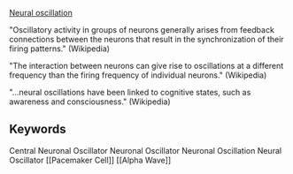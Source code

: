 [Neural oscillation](https://en.wikipedia.org/wiki/Neural_oscillation)

"Oscillatory activity in groups of neurons generally arises from feedback connections between the neurons that result in the synchronization of their firing patterns." (Wikipedia)

"The interaction between neurons can give rise to oscillations at a different frequency than the firing frequency of individual neurons." (Wikipedia)

"...neural oscillations have been linked to cognitive states, such as awareness and consciousness." (Wikipedia)

## Keywords
Central Neuronal Oscillator
Neuronal Oscillator
Neuronal Oscillation
Neural Oscillator
[[Pacemaker Cell]]
[[Alpha Wave]]